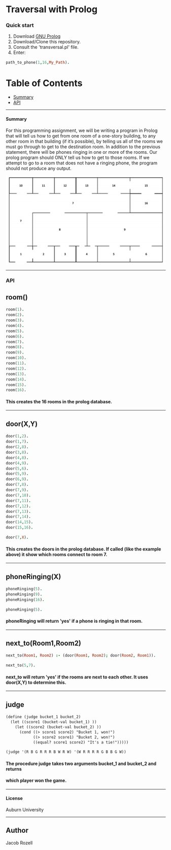 # Traversal with Prolog


### Quick start
1) Download [GNU Prolog](http://www.gprolog.org/#download)
2) Download/Clone this repository.
3) Consult the 'transversal.pl' file.
4) Enter:

```prolog
path_to_phone(1,16,My_Path).
```

# Table of Contents
* [Summary](#summary)
* [API](#API)

___

#### Summary
For this programming assignment, we will be writing a program in Prolog that will tell us how to get from one
room of a one-story building, to any other room in that building (if it’s possible), by telling us all of the rooms we
must go through to get to the destination room. In addition to the previous statement, there will be phones ringing in
one or more of the rooms. Our prolog program should ONLY tell us how to get to those rooms. If we attempt to go
to a room that does not have a ringing phone, the program should not produce any output.

![map](https://github.com/jacobrozell/PrologProject/blob/master/map.PNG)
___

### API

## room()
```prolog
room(1).
room(2).
room(3).
room(4).
room(5).
room(6).
room(7).
room(8).
room(9).
room(10).
room(11).
room(12).
room(13).
room(14).
room(15).
room(16).
```
#### This creates the 16 rooms in the prolog database.
___

## door(X,Y)
```prolog
door(1,2).
door(1,7).
door(2,8).
door(3,8).
door(4,8).
door(4,9).
door(5,6).
door(5,9).
door(6,9).
door(7,8).
door(7,9).
door(7,10).
door(7,11).
door(7,12).
door(7,13).
door(7,14).
door(14,15).
door(15,16).
```
```prolog
door(7,X).
```
#### This creates the doors in the prolog database. If called (like the example above) it show which rooms connect to room 7.
___

## phoneRinging(X)
```prolog
phoneRinging(5).
phoneRinging(9).
phoneRinging(16).
```
```prolog
phoneRinging(5). 
```
#### phoneRinging will return 'yes' if a phone is ringing in that room.
___

## next_to(Room1,Room2)
```prolog
next_to(Room1, Room2) :- (door(Room1, Room2); door(Room2, Room1)).
```
```prolog
next_to(5,7).
```
#### next_to will return 'yes' if the rooms are next to each other. It uses door(X,Y) to determine this.
___

## judge
```racket
(define (judge bucket_1 bucket_2)
  (let ((score1 (bucket-val bucket_1) ))
    (let ((score2 (bucket-val bucket_2) ))
      (cond ((> score1 score2) "Bucket 1, won!")
            ((> score2 score1) "Bucket 2, won!")
            ((equal? score1 score2) "It's a tie!")))))
```
```scheme
(judge '(R B G R R R B W R W) '(W R R R R G B B G W))
```
#### The procedure judge takes two arguments bucket_1 and bucket_2 and returns
#### which player won the game.
___

#### License
Auburn University
___

## Author
Jacob Rozell
